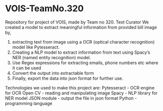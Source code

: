 # VOIS-TeamNo.320
Repository for project of VOIS, made by Team no 320.
Text Curator
We created a model to extract meaningful information from provided bill image by,
1) extracting text from image using a OCR (optical character recognition) model like Pytesseract.
2) Creating a NLP model to extract information from text using Spacy’s NER (named entity recognition) model.
3) Use Regex expressions for extracting emails, phone numbers etc where it can be used
4) Convert the output into extractable form
5) Finally, export the data into json format for further use.

Technologies we used to make this project are: 
Pytesseract - OCR engine for OCR
Open CV - reading and manipulating image
Spacy - NLP library for NER model
JSON module - output the file in json format
Python - programming language
